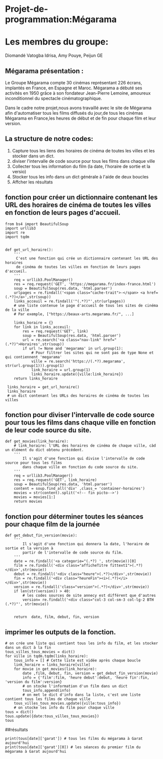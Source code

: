 # Projet-de-programmation:Mégarama
# Les membres du groupe: 
Diomandé Vatogba Idrisa,
Amy Pouye,
Peijun GE

## Mégarama présentation :
Le Groupe Mégarama compte 30 cinémas représentant 226 écrans, implantés en France, en Espagne et Maroc.
Mégarama a débuté ses activités en 1950 grâce à son fondateur Jean-Pierre Lemoine, amoureux inconditionnel du spectacle cinématographique.

Dans le cadre notre projet,nous avons travaillé avec le site de Mégarama afin d'automatiser tous les films diffusés du jour,de tous les cinémas Mégarama en France,les heures de début et de fin pour chaque film et leur version.

## La structure de notre codes: 
   1. Capture tous les liens des horaires de cinéma de toutes les villes et les stocker dans un dict. 
  2. diviser l'intervalle de code source pour tous les films dans chaque ville 
   3. Collecter tous les information du film (la date, l'horaire de sortie et la versio)
   4. Stocker tous les info dans un dict générale à l'aide de deux boucles
   5. Affcher les résultats

## fonction pour créer un dictionnaire contenant les URL des horaires de cinéma de toutes les villes en fonction de leurs pages d'accueil. 

    from bs4 import BeautifulSoup
    import urllib3
    import re
    import tqdm


    def get_url_horaire():
        '''
         C'est une fonction qui crée un dictionnaire contenant les URL des horaires 
         de cinéma de toutes les villes en fonction de leurs pages d'accueil. 
        '''
        req = urllib3.PoolManager()
        res = req.request('GET', 'https://megarama.fr/index-france.html')
        soup = BeautifulSoup(res.data, 'html.parser')
        urlpages = re.findall('<span class="cache-trait">-</span> <a href=(.*?)</a>',str(soup))
        links_acceuil = re.findall('"(.*?)"',str(urlpages)) 
        # une liste contenue le page d'accueil de tous les sites de cinéma de la ville
        # Par exemple, ["https://beaux-arts.megarama.fr/", ...]

        links_horaire = {}
        for link in links_acceuil:
            res = req.request('GET', link)
            soup = BeautifulSoup(res.data, 'html.parser')
            url = re.search('<a class="nav-link" href="(.*?)">Horaires',str(soup))
            if url != None and 'megarama' in url.group(1):
                # Pour filtrer les sites qui ne sont pas de type None et qui contiennent 'megarama'
                ville = re.search('https://(.*?).megarama', str(url.group(1))).group(1)
                link_horaire = url.group(1)
                links_horaire.update({ville:link_horaire})
        return links_horaire
     
     links_horaire = get_url_horaire()
     links_horaire
     # un dict contenant les URLs des horaires de cinéma de toutes les villes


## fonction pour diviser l'intervalle de code source pour tous les films dans chaque ville en fonction de leur code source du site.

    def get_movies(link_horaire): 
        # link_horaire: l'URL des horaires de cinéma de chaque ville, càd un élément du dict obtenu précédent.
        '''
            Il s'agit d'une fonction qui divise l'intervalle de code source pour tous les films 
            dans chaque ville en fonction du code source du site.
        '''
        req = urllib3.PoolManager()
        res = req.request('GET', link_horaire)
        soup = BeautifulSoup(res.data, 'html.parser')
        content = soup.find_all('div' ,class_= 'container-horaires')
        movies = str(content).split('<!-- fin picto-->')
        movies = movies[1:]
        return movies


## fonction pour déterminer toutes les séances pour chaque film de la journée 
    def get_debut_fin_version(movie):
        '''
            Il s'agit d'une fonction qui donnera la date, l'horaire de sortie et la version à 
            partir de l'intervalle de code source du film.
        '''
        date = re.findall('<a categorie="(.*?) ', str(movie))[0]
        film = re.findall('<div class="afficheTitre fittext1">(.*?)</div>',str(movie))
        debut = re.findall('<div class="heure">(.*?)</div>',str(movie))
        fin = re.findall('<div class="heureFin"><i>(.*?)</i></div>',str(movie))
        version = re.findall('class="version">(.*?)</div>',str(movie))
        if len(str(version)) > 40:
            # les codes sources de site annecy est différent que d'autres
            version= re.findall('<div class="col-3 col-sm-3 col-lg-2 BTH (.*?)"', str(movie))


        return  date, film, debut, fin, version

   
    
    
   ## imprimer les outputs de la fonction.
   
    # on crée une liste qui contient tous les info du film, et les stocker dans un dict à la fin
    tous_villes_tous_movies = dict()
    for ville in tqdm.tqdm(links_horaire):
        tous_info = [] # Cette liste est vidée après chaque boucle 
        link_horaire = links_horaire[ville]
        for movie in get_movies(link_horaire):
            date ,film, debut, fin, version = get_debut_fin_version(movie)
            info = {'film':film, 'heure debut':debut, 'heure fin':fin, 'version du film':version}
            # on stocke l'information d'un film dans un dict 
            tous_info.append(info)
            # on met le dict d'info dans la liste, c'est une liste contient tous les films de chaque ville
        tous_villes_tous_movies.update({ville:tous_info})
        # on stocke les info du film pour chaque ville      
    tous = dict()
    tous.update({date:tous_villes_tous_movies})
    tous

   ##résultats 
   
    print(tous[date]['garat']) # tous les films du mégarama à Garat aujourd'hui
    print(tous[date]['garat'][0]) # les séances du premier film du mégarama à Garat aujourd'hui





